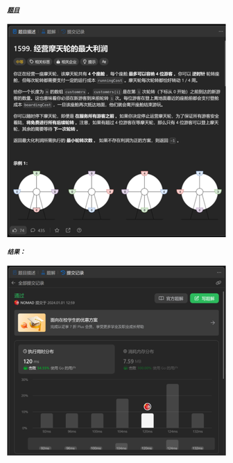 ##### [题目](https://leetcode.cn/problems/maximum-profit-of-operating-a-centennial-wheel/description/)
![pic](img.png)
##### 结果：
![pic](result.png)